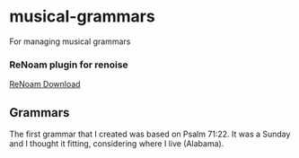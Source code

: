 # musical-grammars
For managing musical grammars

### ReNoam plugin for renoise

[ReNoam Download](https://www.renoise.com/tools/renoam)

## Grammars

The first grammar that I created was based on Psalm 71:22. It was a Sunday and I thought it fitting, considering where I live (Alabama).



